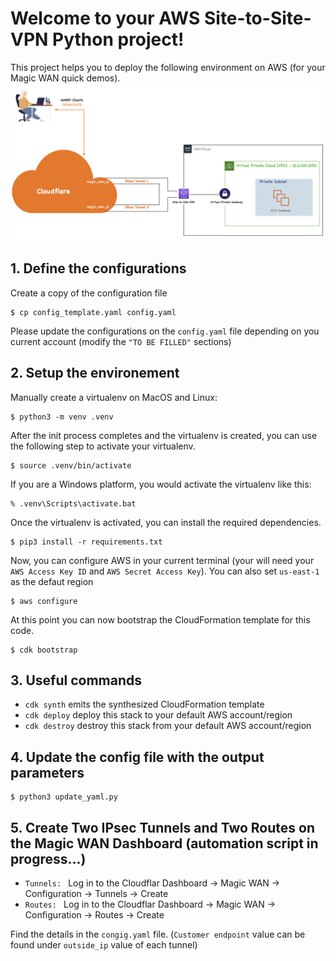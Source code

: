 
# Welcome to your AWS Site-to-Site-VPN Python project!

This project helps you to deploy the following environment on AWS (for your Magic WAN quick demos).
![MAGIC WAN](architecture_aws.jpeg)

## 1. Define the configurations
Create a copy of the configuration file

```
$ cp config_template.yaml config.yaml
```

Please update the configurations on the `config.yaml` file depending on you current account (modify the `"TO BE FILLED"` sections)

## 2. Setup the environement
Manually create a virtualenv on MacOS and Linux:

```
$ python3 -m venv .venv
```

After the init process completes and the virtualenv is created, you can use the following
step to activate your virtualenv.

```
$ source .venv/bin/activate
```

If you are a Windows platform, you would activate the virtualenv like this:

```
% .venv\Scripts\activate.bat
```

Once the virtualenv is activated, you can install the required dependencies.

```
$ pip3 install -r requirements.txt
```

Now, you can configure AWS in your current terminal (your will need your `AWS Access Key ID` and `AWS Secret Access Key`). You can also set `us-east-1` as the defaut region 

```
$ aws configure
```

At this point you can now bootstrap the CloudFormation template for this code.

```
$ cdk bootstrap
```


## 3. Useful commands

 * `cdk synth`       emits the synthesized CloudFormation template
 * `cdk deploy`      deploy this stack to your default AWS account/region
 * `cdk destroy`     destroy this stack from your default AWS account/region

## 4. Update the config file with the output parameters

```
$ python3 update_yaml.py
```

## 5. Create Two IPsec Tunnels and Two Routes on the Magic WAN Dashboard (automation script in progress...)

 * `Tunnels: ` Log in to the Cloudflar Dashboard -> Magic WAN -> Configuration -> Tunnels -> Create
 * `Routes: ` Log in to the Cloudflar Dashboard -> Magic WAN -> Configuration -> Routes -> Create

Find the details in the `congig.yaml` file. (`Customer endpoint` value can be found under `outside_ip` value of each tunnel)

